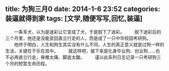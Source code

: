 title: 为狗三月0
date: 2014-1-6 23:52
categories: 装逼就得到家
tags: [文学,随便写写,回忆,装逼]
---
　　一条军犬，以为是迷彩让它变成了犬，于是脱下了迷彩。
　　脱下迷彩后的三个月里，他还是没能变回直立行走的人，而是成了一只中华校园考研狗。
　　他终于明白，人生和狗生其实没有什么不同，人生的真正意义就是过狗一样的生活，关键在于乐在其中。
　　就这样吧，接下来是化身毕业狗、创业狗……也不必再直立行走，脊椎太痛、脚底太酸。
　　谨以此系列日志记录一只考研狗三个月的短暂生命历程。 
